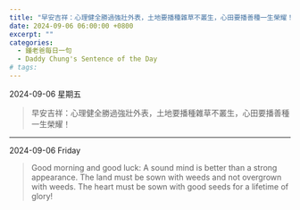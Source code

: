 ```yaml
---
title: "早安吉祥：心理健全勝過強壯外表，土地要播種雜草不叢生，心田要播善種一生榮耀！ <br> Good morning and good luck: A sound mind is better than a strong appearance. The land must be sown with weeds and not overgrown with weeds. The heart must be sown with good seeds for a lifetime of glory!"
date: 2024-09-06 06:00:00 +0800
excerpt: ""
categories:
  - 鍾老爸每日一句
  - Daddy Chung's Sentence of the Day
# tags:
---
```


2024-09-06 星期五

> 早安吉祥：心理健全勝過強壯外表，土地要播種雜草不叢生，心田要播善種一生榮耀！

---

2024-09-06 Friday

> Good morning and good luck: A sound mind is better than a strong appearance. The land must be sown with weeds and not overgrown with weeds. The heart must be sown with good seeds for a lifetime of glory!
